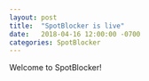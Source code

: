```yaml
---
layout: post
title:  "SpotBlocker is live"
date:   2018-04-16 12:00:00 -0700
categories: SpotBlocker
---
```


Welcome to SpotBlocker!